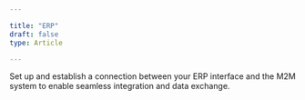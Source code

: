 ```yaml
---

title: "ERP"
draft: false
type: Article

---
```



Set up and establish a connection between your ERP interface and the M2M system to enable seamless integration and data exchange.